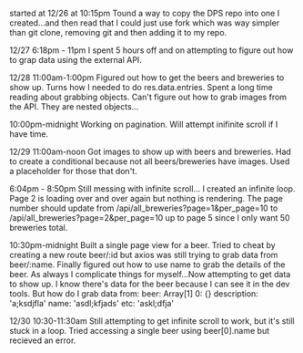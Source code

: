 started at 12/26 at 10:15pm
Tound a way to copy the DPS repo into one I created...and then read that I could just use fork which was way simpler than git clone, removing git and then adding it to my repo. 

12/27 6:18pm - 11pm
I spent 5 hours off and on attempting to figure out how to grap data using the external API.

12/28 11:00am-1:00pm 
Figured out how to get the beers and breweries to show up. Turns how I needed to do res.data.entries. Spent a long time reading about grabbing objects. Can't figure out how to grab images from the API. They are nested objects... 

10:00pm-midnight 
Working on pagination. Will attempt inifinite scroll if I have time. 
 
12/29 11:00am-noon 
Got images to show up with beers and breweries. Had to create a conditional because not all beers/breweries have images. Used a placeholder for those that don't. 

6:04pm - 8:50pm 
Still messing with infinite scroll... I created an infinite loop. Page 2 is loading over  and over again but nothing is rendering. The page number should update from /api/all_breweries?page=1&per_page=10 to /api/all_breweries?page=2&per_page=10 up to page 5 since I only want 50 breweries total. 

10:30pm-midnight
Built a single page view for a beer. Tried to cheat by creating a new route beer/:id but axios was still trying to grab data from beer/:name. Finally figured out how to use name to grab the details of the beer. As always I complicate things for myself...Now attempting to get data to show up. I know there's data for the beer because I can see it in the dev tools. But how do I grab data from: 
  beer: Array[1]
    0: {}
      description: 'a;ksdjfla' 
      name: 'asdl;kfjads' 
      etc: 'askl;dfja' 

12/30 10:30-11:30am 
Still attempting to get infinite scroll to work, but it's still stuck in a loop. Tried accessing a single beer using beer[0].name but recieved an error. 
      